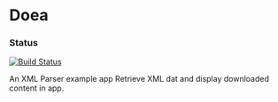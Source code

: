 # Doea

### Status
[![Build Status](https://travis-ci.org/RowlandOti/XMLParserExample.svg?branch=master)](https://travis-ci.org/RowlandOti/XMLParserExample)


An XML Parser example app
Retrieve XML dat and display downloaded content in app.


